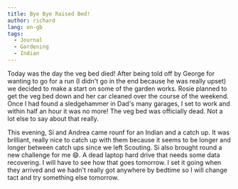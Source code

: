```yaml
---
title: Bye Bye Raised Bed!
author: richard 
lang: en-gb
tags:
  - Journal
  - Gardening
  - Indian
---
```


Today was the day the veg bed died! After being told off by George for wanting to go for a run (I
didn't go in the end because he was really upset) we decided to make a start on some of the garden
works. Rosie planned to get the veg bed down and her car cleaned over the course of the weekend.
Once I had found a sledgehammer in Dad's many garages, I set to work and within half an hour it was
no more! The veg bed was officially dead. Not a lot else to say about that really.

This evening, Si and Andrea came rounf for an Indian and a catch up. It was brilliant, really nice
to catch up with them because it seems to be longer and longer between catch ups since we left 
Scouting. Si also brought round a new challenge for me :smile:. A dead laptop hard drive that needs
some data recovering. I will have to see how that goes tomorrow. I set it going when they arrived
and we hadn't really got anywhere by bedtime so I will change tact and try something else tomorrow.